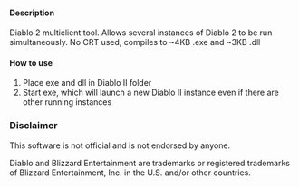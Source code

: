 #### Description
Diablo 2 multiclient tool. Allows several instances of Diablo 2 to be run
simultaneously. No CRT used, compiles to ~4KB .exe and ~3KB .dll

#### How to use
1. Place exe and dll in Diablo II folder
2. Start exe, which will launch a new Diablo II instance even if there are
other running instances

### Disclaimer
This software is not official and is not endorsed by anyone.

Diablo and Blizzard Entertainment are trademarks or registered trademarks 
of Blizzard Entertainment, Inc. in the U.S. and/or other countries.
